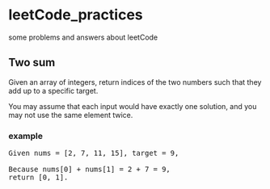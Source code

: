 # leetCode_practices

some problems and answers about leetCode

## Two sum

Given an array of integers, return indices of the two numbers such that they add up to a specific target.

You may assume that each input would have exactly one solution, and you may not use the same element twice.

### example
<pre>
Given nums = [2, 7, 11, 15], target = 9,

Because nums[0] + nums[1] = 2 + 7 = 9,
return [0, 1].
</pre>
